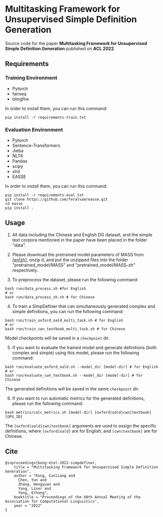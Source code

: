 # Multitasking Framework for Unsupervised Simple Definition Generation

Source code for the paper **Multitasking Framework for Unsupervised Simple Definition Generation** published on **ACL 2022**.

## Requirements
### Training Environment
- Pytorch
- fairseq
- blingfire

In order to install them, you can run this command:

```
pip install -r requirements-train.txt
```

### Evaluation Environment
- Pytorch
- Sentence-Transformers
- Jieba
- NLTK
- Pandas
- scipy
- xlrd
- EASSE

In order to install them, you can run this command:

```
pip install -r requirements-eval.txt
git clone https://github.com/feralvam/easse.git
cd easse
pip install .
```

## Usage
1. All data including the Chinese and English DG dataset, and the simple text corpora mentioned in the paper have been placed in the folder "data".

2. Please download the pretrained model parameters of MASS from \[[en](https://modelrelease.blob.core.windows.net/mass/mass-base-uncased.tar.gz)|[zh](https://stublcuedu-my.sharepoint.com/:u:/g/personal/201921296062_stu_blcu_edu_cn/EZpcGUWQanxAt0XZNWb6QqsBauh4dqaR0JdF5u8ia5zJIQ?e=X2tV8r)], unzip it, and put the unzipped files into the folder "pretrained_model/MASS" and "pretrained_model/MASS-zh" respectively.

3. To preprocess the dataset, please run the following command:
```shell
bash run/data_process.sh #for English
# or
bash run/data_process_zh.sh # for Chinese
```

4. To train a SimpDefiner that can simultaneously generated complex and simple definitions, you can run the following command:
```shell
bash run/train_oxford_oald_multi_task.sh # for English
# or
bash run/train_cwn_textbook_multi_task.sh # for Chinese
```
Model checkpoints will be saved in a `checkpoint` dir.

5. If you want to evaluate the trained model and generate definitions (both complex and simple) using this model, please run the following command:

```shell
bash run/evaluate_oxford_oald.sh --model_dir [model-dir] # for English
# or
bash run/evaluate_cwn_textbook.sh --model_dir [model-dir] # for Chinese
```
The generated definitions will be saved in the same `checkpoint` dir.

6. If you want to run automatic metrics for the generated definitions, please run the following command:
```shell
bash metrics/calc_metrics.sh [model-dir] [oxford|oald|cwn|textbook] [GPU_ID]
```
The `[oxford|oald|cwn|textbook]` arguments are used to assign the specific definitions, where `[oxford|oald]` are for English, and `[cwn|textbook]` are for Chinese.

## Cite

```
@inproceedings{kong-etal-2022-simpdefiner,
	title = "Multitasking Framework for Unsupervised Simple Definition Generation",
	author = "Kong, Cunliang and
	  Chen, Yun and
	  Zhang, Hengyuan and
	  Yang, Liner and
	  Yang, Erhong",
	booktitle = "Proceedings of the 60th Annual Meeting of the Association for Computational Linguistics",
	year = "2022"
}
```

